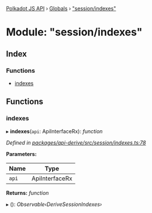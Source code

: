 [Polkadot JS API](../README.md) › [Globals](../globals.md) › ["session/indexes"](_session_indexes_.md)

# Module: "session/indexes"

## Index

### Functions

* [indexes](_session_indexes_.md#indexes)

## Functions

###  indexes

▸ **indexes**(`api`: ApiInterfaceRx): *function*

*Defined in [packages/api-derive/src/session/indexes.ts:78](https://github.com/polkadot-js/api/blob/e3abb95111/packages/api-derive/src/session/indexes.ts#L78)*

**Parameters:**

Name | Type |
------ | ------ |
`api` | ApiInterfaceRx |

**Returns:** *function*

▸ (): *Observable‹DeriveSessionIndexes›*
